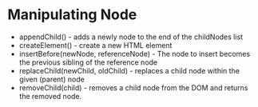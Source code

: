# Manipulating Node
- appendChild() - adds a newly node to the end of the childNodes list 
- createElement() - create a new HTML element
- insertBefore(newNode, referenceNode) - The node to insert becomes the previous sibling of the reference node
- replaceChild(newChild, oldChild) - replaces a child node within the given (parent) node
- removeChild(child) - removes a child node from the DOM and returns the removed node.
